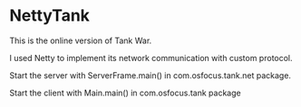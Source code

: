 # NettyTank

This is the online version of Tank War.

I used Netty to implement its network communication with custom protocol.

Start the server with ServerFrame.main() in com.osfocus.tank.net package.

Start the client with Main.main() in com.osfocus.tank package
